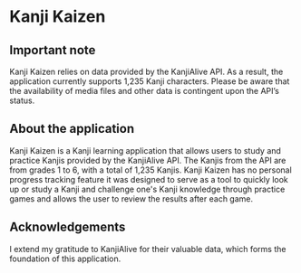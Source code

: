 # Kanji Kaizen

## Important note
Kanji Kaizen relies on data provided by the KanjiAlive API. As a result, the application currently supports 1,235 Kanji characters. Please be aware that the availability of media files and other data is contingent upon the API’s status.

## About the application
Kanji Kaizen is a Kanji learning application that allows users to study and practice Kanjis provided by the KanjiAlive API. The Kanjis from the API are from grades 1 to 6, with a total of 1,235 Kanjis. Kanji Kaizen has no personal progress tracking feature
it was designed to serve as a tool to quickly look up or study a Kanji and challenge one's Kanji knowledge through practice games and allows the user to review the results after each game.

## Acknowledgements
I extend my gratitude to KanjiAlive for their valuable data, which forms the foundation of this application.
